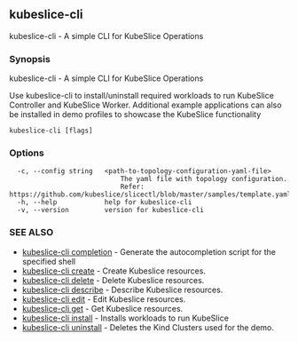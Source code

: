 ## kubeslice-cli

kubeslice-cli - A simple CLI for KubeSlice Operations

### Synopsis

kubeslice-cli - A simple CLI for KubeSlice Operations
    
Use kubeslice-cli to install/uninstall required workloads to run KubeSlice Controller and KubeSlice Worker.
Additional example applications can also be installed in demo profiles to showcase the
KubeSlice functionality

```
kubeslice-cli [flags]
```

### Options

```
  -c, --config string   <path-to-topology-configuration-yaml-file>
                        	The yaml file with topology configuration. 
                        	Refer: https://github.com/kubeslice/slicectl/blob/master/samples/template.yaml
  -h, --help            help for kubeslice-cli
  -v, --version         version for kubeslice-cli
```

### SEE ALSO

* [kubeslice-cli completion](kubeslice-cli_completion.md)	 - Generate the autocompletion script for the specified shell
* [kubeslice-cli create](kubeslice-cli_create.md)	 - Create Kubeslice resources.
* [kubeslice-cli delete](kubeslice-cli_delete.md)	 - Delete Kubeslice resources.
* [kubeslice-cli describe](kubeslice-cli_describe.md)	 - Describe Kubeslice resources.
* [kubeslice-cli edit](kubeslice-cli_edit.md)	 - Edit Kubeslice resources.
* [kubeslice-cli get](kubeslice-cli_get.md)	 - Get Kubeslice resources.
* [kubeslice-cli install](kubeslice-cli_install.md)	 - Installs workloads to run KubeSlice
* [kubeslice-cli uninstall](kubeslice-cli_uninstall.md)	 - Deletes the Kind Clusters used for the demo.


